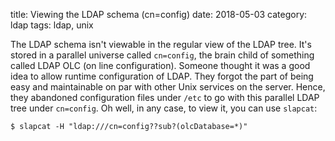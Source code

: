 title: Viewing the LDAP schema (cn=config)
date: 2018-05-03
category: ldap
tags: ldap, unix

The LDAP schema isn't viewable in the regular view of the LDAP
tree. It's stored in a parallel universe called `cn=config`, the brain
child of something called LDAP OLC (on line configuration). Someone
thought it was a good idea to allow runtime configuration of
LDAP. They forgot the part of being easy and maintainable on par with
other Unix services on the server. Hence, they abandoned configuration
files under `/etc` to go with this parallel LDAP tree under
`cn=config`. Oh well, in any case, to view it, you can use `slapcat`:


```text
$ slapcat -H "ldap:///cn=config??sub?(olcDatabase=*)"
```





